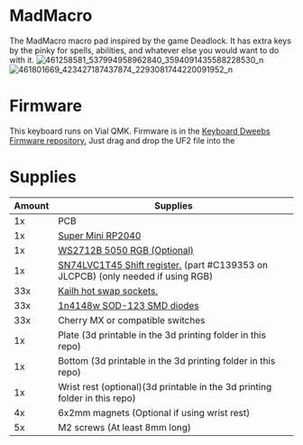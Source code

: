# MadMacro

 The MadMacro macro pad inspired by the game Deadlock. It has extra keys by the pinky for spells, abilities, and whatever else you would want to do with it.
 ![461258581_537994958962840_3594091435588228530_n](https://github.com/user-attachments/assets/c0aee888-881d-4f9b-afcf-5afc3a30d114)
![461801669_423427187437874_2293081744220091952_n](https://github.com/user-attachments/assets/c94d67f6-b245-49e8-a106-909cac0fe077)

# Firmware
 This keyboard runs on Vial QMK. Firmware is in the [Keyboard Dweebs Firmware repository.](https://github.com/doesntfazer/Keyboard-Dweebs-Firmware-repository/tree/main/VIAL-QMK/madmacro) Just drag and drop the UF2 file into the 

# Supplies
| Amount    | Supplies |
| -------- | ------- |
|1x|PCB|
|1x|[Super Mini RP2040](https://www.aliexpress.us/item/3256805724197386.html?gatewayAdapt=glo2usa4itemAdapt)|
|  1x |   [WS2712B 5050 RGB (Optional)](https://www.aliexpress.us/item/3256805981215355.html?spm=a2g0o.productlist.main.13.789e45z345z3Ot&algo_pvid=f2182711-468e-4bfc-85f9-2924c0640053&algo_exp_id=f2182711-468e-4bfc-85f9-2924c0640053-6&pdp_npi=4%40dis%21USD%213.02%212.83%21%21%213.02%212.83%21%402101c5c317278069022964071eed80%2112000036083321561%21sea%21US%214079175621%21X&curPageLogUid=CnNPtl0TAZz6&utparam-url=scene%3Asearch%7Cquery_from%3A)  |
| 1x |   [SN74LVC1T45 Shift register.](https://www.lcsc.com/product-detail/74-Series_TI_SN74LVC1T45QDCKRQ1_SN74LVC1T45QDCKRQ1_C139353.html) (part #C139353 on JLCPCB) (only needed if using RGB)   |
| 33x |   [Kailh hot swap sockets.](https://www.aliexpress.us/item/3256806866334888.html?spm=a2g0o.productlist.main.1.31f4XqeFXqeFxS&algo_pvid=3fc20960-6666-4636-a2ea-9c8b1fa50853&algo_exp_id=3fc20960-6666-4636-a2ea-9c8b1fa50853-0&pdp_npi=4%40dis%21USD%2114.01%216.86%21%21%2197.59%2147.82%21%402103010e17278069896855766ec269%2112000039244942221%21sea%21US%214079175621%21X&curPageLogUid=cEbphnHpUDGO&utparam-url=scene%3Asearch%7Cquery_from%3A) |
|33x|[1n4148w SOD-123 SMD diodes](https://www.aliexpress.us/item/2251832762203586.html?spm=a2g0o.productlist.main.1.b12d77ba0Z8bMR&algo_pvid=69af949b-3673-4901-ac46-df4c03523242&algo_exp_id=69af949b-3673-4901-ac46-df4c03523242-0&pdp_npi=4%40dis%21USD%212.80%212.80%21%21%212.80%212.80%21%402103080717278070240346268edcd8%2166189487480%21sea%21US%214079175621%21X&curPageLogUid=fazZvCXMgI1j&utparam-url=scene%3Asearch%7Cquery_from%3A) |
|33x|Cherry MX or compatible switches|
|1x|Plate (3d printable in the 3d printing folder in this repo)|
|1x|Bottom (3d printable in the 3d printing folder in this repo)|
|1x|Wrist rest (optional)(3d printable in the 3d printing folder in this repo)|
|4x|6x2mm magnets (Optional if using wrist rest)|
|5x|M2 screws (At least 8mm long)|
